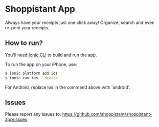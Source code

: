 Shoppistant App
=====================

Always have your receipts just one click away! Organize, search and even re-print your receipts.

## How to run?

You'll need [Ionic CLI](https://github.com/driftyco/ionic-cli) to build and run the app.

To run the app on your iPhone, use:

```bash
$ ionic platform add ios
$ ionic run ios --device
```

For Android, replace ios in the command above with 'android'.

## Issues
Please report any issues to: https://github.com/shoppistant/shoppistant-app/issues
